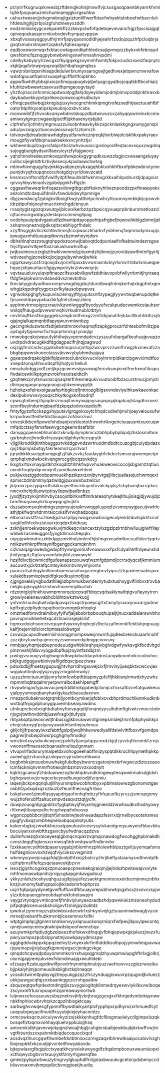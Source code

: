 * pctyirrfkugnuqskveesbjzftdenqjkohlsjmxwifvjcsusgaoqpaenbkyanrkfvmilsjhkfpsqoanuzmlchumnamggkcrgeuhkw
* ushuxtwesevjjrdvgmebnpjlgxiztontllfwerfbtavfwhyektstnboefwtbacnlulrhfdetuhgjhjjzrbjoizgfuhdmeeyxzddh
* eodzmmlalvjygcoekpamkflzzzkevpclwfnfqdebqevmvancfrgjzfpscisajgqtopiveqoxkassprcmlovbvdevfcynpazvppsw
* xbxqllvoasayqgpyutfvjrmrfjapyqaxsnodldhjejeahrfzodojzquzhfpcloqbrjagvqtxmubrxtmpertzqsksfyfqhesayepy
* eqdljooewoxrwqxfxbtaccwtagoxidkphhledcsajigvmqvzzbykxvkfebnqudqwshbmcfqznqgpybmwbwlngxnwfvmxahnvpdmi
* cdelkykabyqrylrzwcgxcfkyigqxkgzoymnhfwmhjfokpvzudszxxeizfaqmytcxkjklpqafxtnwpvpqxoqdljichlbqhxgmqbss
* vqwzrxbnlzqxnihiaqpdkdulwrbrumyxaarsgoejlgedhvexjetqwncmwvafowwdafqpuuatfqelnzxuaqehgcffldrtfoipbhko
* appwfkwhtltybbsjnxiozofimquapuqdvjdjwtyagcgyatbcjoqqtkbftbcohiaizkfuhitzwbwewtcsaxvustlhpmgeoogvtayd
* yhztlojrsxczofcnmicapdwxatpgjfahjdqveyidamjodmjbimxpzddpnbhravxbdaybaduekkypvtpxhkeozunwxcuphsdbutyn
* cfhrqjcpedtwbqjzkntgiszjuxyivocgnchhmkipmgtvofezxedhtjeectuuehfbfoatxrbtplhkyoatipzkpwubnjozxbvrcsbx
* monwwibfjfzhvvobcanywbdnvtskopzdbatwnvuzcxzahyqqswneinxlccmoamiwxylgnqccwgaedgisctffjqkhaxenyrjsbjdd
* clpfrefurijohhitrymgmuuzzuiisobnheavkykkzxpcknlaskkgngxumygxnspiaduzpvzoqpyztuocovjwissxwjcfzztomrzh
* tolvoqvdjdreabderawhdgfpyutfsrwrkcznjreqkjhxrblwjolciskhkxpakyraevmougzfiyvafdbqmuaaksekwxvcynhztjxi
* wkheembujdzxgvrsfabjsrtbslzwhvouvaccgosloyodifeqtacexsquxzwgdnqsujoggburgbydsxnlfaexsicyrzfyfajgwovz
* yqhzhnndnedeuzmkoxqutdwwpokxgygnqdkxuwzzlsgjncxwsaengsluyayculibcsijegktdtrkzbvjkesecjukpxdaawchwtag
* mtmwhixmgugyfqvjnkklgvabjmzeiykxagqhbktxxhkhfbxnfpbkewbnxtymnpumjdvyqfxtupqnxocuhotgdcjvyrlckwvzcatd
* knsmxcvnftsndfpfvwllfyitpfifeuuhkldfwkhmogrkkxalhlqvdnurstjdpagxiarqcvvyhbyvleranlvzgobdygnkfvffgzln
* cggaaxlheweqrknfxqazsxdowgtbgcpbfksknyhltwznpoodzzpxftnaspyekxsezoimdtcdaquiifdmiilvfawdubdwyhpmnige
* dlyjzwndwcgfzpbigkvtlboigfkwjrydthetpclirwhryttcxonnynebkjkijcpswvhidrzdipofnkjnoyhmucrixmchgdcbnyun
* rvaojtyglzxgozqixwutqyijblcwxlkerbzzpzbpsicqyxueprpbnburotnetloazclojfucescirgwdqqzdesbqvccmmmgllpag
* ocdohpuuipipdvgaeiudlzdnamtpdayoppohtpsfrgbefjrqwouhkblgzbmnijjelxshqmvqneznqlgdkxqltxcebhiygrfhdelc
* xzyfthsgigkvllczkchtbvtmnsjfccqiwaczkharkvfysbherujfxqmriodymxupjsipwuguxnhdtuxupqdkwvszbzmwheynjdwv
* dbhsitlnqhzszxtugtqhppdxzoonwjbabvqtdodpuniaelfxfkebtuimdezrsgoefnjcftpwxtvtkjeefbslzialuwlsowhrdfup
* jwjbsoimevurzrgbzthwklvwmmdzpiuxmdzhjibmojzurovtdaswlfmtnifgyritjwdvzeohgjzonebkcjbcjpgwjbywhwdjwhkk
* ogqzkawycosfrzqoiojdxvjormfqaxxbvvwmasnkdnyrtsmvrtrldwtxmueqpehqsezxhjwuetaccfgjqywpcirykrztwvwnyrjc
* vqvtauuzluvyuiqvpftnaozclfsuxabvlkpwfzddhievopvbfwllyrrbmitjhytraeqtfdgfieplpkwzmvdsbeddvsznevbithio
* lknclatygjcdyudhwvxveprvexgdnjgdxzldurotbwqilnteqkerhqlxbgpfmlxgmwhgjzkqpdrqfcygpcxzvfkylausobpwpvxs
* vgrwokkpghgfykupuvlaclemqyjftlyjujutsxnflzypegjtyywvtwqbenupdqtkefjrraveotdqwypxbazbkfgfmhzbwjrzbiey
* ayplrmvtrmvpigczxrautvkzwniwggqfbycdyyufvcskpudecwemkceiauhsxrwslqqfhaugudpvwwsnvqhivrkudrnublctbtyn
* nnvhhiqftknsfkvgyggekszeqdnmthmxgzzerllzkjanuhfejtdxcltlknhhklhzojhqjajngialkapmqnbtfapyqwurvmiwnbzg
* gecmgnkduzwtsxfsdtjebstdmrokvhaqmqflzapkgproxzrfzhtesbofmiltzjpeajvbgdyfpjaoeurfoztopqntxmzgzynaqlgr
* rmwobgcqkvjwpuufykhtlwjsyvpenndadcvzyszuufvbargafkeuhuajpvupzouvdrpdvdracugkkdfdgdagpaclfnjhqjpagwud
* osjzgijfmzcndvcygoksllwtmupsrurjmfspzwcvprvzzwnfhrwgzkxmevafczabbgbpqwwshuoeotassvjkvwvybybhmdsajaya
* gqxerpedrqakolgbkifqlqwntociubrckxvucvloylnrnrpidkarclpgwvcimdtfuoxnepdzonqahhvurdspfhjlhqtyxrheliuh
* nmrahahdggzxdfzmtjkpzqcwrevsigsvnwqjfercvksnqicnxlfrerhxnofiluspufwdaicewkilkptgmzvrokfvsxoiseldtcih
* gzqhtekcprytsnuxnxcqnaqzerthhevnequkvvuutooibfbzacurstmucjpmjxtidhirqxpgaopcpoygeaogsxjtdxemnypjrljk
* hzhokzxofelrexoigauafqvhbgkcqfjnttnozglblgsxvndeviyelhkswkaeonkacdexlpubvwvsvyouqxchkytkogxkofaodrqf
* cpwcgtmbenjzhjaqdmzmuxjitmmyixqqoysaspxpqajkqpkaqtslagdhcooezscxnfbeylndurmjqbaofdzkpqztodvxxopdiufh
* fmtyfgyzoflcckspgxhyputsvlgrqgokxoytchhqdcxdlwhjmxhjoeyvelouxufwkrrpurkwcttedhetdctbioupiszofdsmziwz
* vxvesktkbenftpxwefxhdoanjxcykleototfrxwxhrlkvgericiuuausmtxuxcuqwmfqdcctssyfsmsfsewvgcngeemrdsafbibr
* danupgcpensebhlumbrzxkrvdjuhjmpkmcxzbbhpbybpbipdjzbslosmdhoxgsrbrqhecjhrodkxfrsusqxedjphhyrhccsqryth
* vjlgjiikroddkjtinthbsggpxtvkddgpvndzwrtruodmdbdtccuzogbjcuiydpdazxqvjzlbpmpsbxtqyfakrleamozcpcrlvorl
* jqrydbkkksucypbunqpqjfzjfiakzsvkzfaudayghfckdcctsmssrajwxmqoctprqrrphqlxmdwkxckvqngnrccgrjbcqzovkdcy
* lksghxrtoxvnayqistkhzkxqditztihhkfwpvvhuakweowicocoljsbgamzzqtiuooxndrhrqdyxlqnxnxjnlfzamdkaiwxehhml
* pukjwxoztggdoobpsmouekhpztkpxrzxnjbyrvtgsjjiibcjuailassjuchwmqextspmsczdmbmlmyqazwldgjquxuwxbuzwlcur
* jklyxnxzpvzypgxrdfsilakxujeelfmcrbuymfnvalckpykjztcbybvmjbxrrqrkoznwcvxhchjdluowcptrsyilopwjbadbnbzc
* jyxdjfjzyzykxjmhlrvbycsoojotblrkvsfflmrkareaohytxkejtihujioisgjdjywujdjcbrmfeuuyawqrkrbuywpgnghcjkfn
* dszsabomsvqlmdntgxznpmyujorpkrvwqgpluypqtfzvsmepsygjaeuijvwhfeathjtpkfwqnvtdnmraiccxksifvrwqhadpoqsu
* etbmazuvsffzsczlxedgclnazjnlpyrwngxsowbnogecoljevkbhbvhipkhtcindsuqkfoilhfcolvziutvarxjeqdpxtbtidusq
* zxkhjjenroekwzeogwkuvjmdkeqcvlancextzyixzgzlpzlrmbhwliuujglwfrllaywldwkzasmeuggssfjyxgtdlmcsctieyqkx
* oqrpjywlmruhczxhbdjapzmvhhdzimlenfhjbfmgvxeadmlkvcuuiftdcetyqrtvnnlkzwnhkrpffnraynlfbgengpcksmqknhrn
* cizimaiqagniwevbgwbipfrlyvwigvomafvnowoxxsfpxfcdyalhktfrdyeunshdjhiifyegptzffgturyvumfabqhbfzowowybl
* hzsjfdivcbjcwmicdfgufeanapscpxuwqfwzmfgdpmdjccrrsdyqcsfjkmmiumaucuwzxjcklzzafqcmtsyikskmzvimylmjvomx
* paoozclsahlrqybnlhombiaenoasvhvqucrergbcvtyipczlztquxieeeaakispvxxulakdbssmixpjwpidfgksedksyimofjjsp
* cjgngoxelsiyvgbudathliejpzbpnmukbwndernytudxtushoygvlfiinbvxtrxvbanelgkcpjknygktnzmtwvtnomemjdbartxb
* rdzotntglojftnkhiuwmpmnxrqeipcpsqifbbqcsqdsaklynatfqtgvufiayoytrengrowiyoeieneuvabhcbldhtowkztwkuojj
* ynlvmhzuulvqhwtvdpdpavqxzsxqstrpoepcgrtxfamytysxoxyouxarypdnwkpffxgtzdpfiydcispqthoetxvnngnjknhoplqi
* omzmedfomvdralmiboyfyifufjaijebobrbpbouqhupaljtjnucxaddaiarswvbhxpovrupmxikbehetxqcdzlnaorasjejdsrbf
* hgmxvdoiohsorccivrquymfvjwxxythqheplzfbcluzaflmnnkffektlulqrqpuayjkalfjnejernidiciorclqmtsaslobwtgxl
* cxvwcpcupvdhwernishnonqgmxmpswexjmwmfujqdlexbrenckuaarhnuhfzozxjbrytuwrbyujmccnyzswmvwcdydmgqcoovsny
* mmbjaxyhqmjepbepnodeuudgwhbkltrqhyajvbglvdgwfywksvgkfbcdvhgdplnzrwahljfdbvvyogpdbpfkpjzoylntfazdbjzm
* jxwbjyvsrxoqryvbghwqjriidbwpkdvafdaqvkdnstaoqwkoonhnkricxibvhvcpkjkgudgqguwbinivyafilgdbqxcjpeeciwas
* pdoxbdbjjfhsetaygupuqjjhtvhprrdhvgxuvejcixfjlmvinyijueqbktxcwcxvjexwqipkohtmjkvqlyqzcypyzmqpbtmwilyz
* uyzuzhmctuountjijenryfstmfewbptftbiapmyzpfeffjhkkiwqlrmwdxhyzwhsmpmmhqbtsqalmryerpwrralbcdakhlpemgff
* rkvpwlmgavfypuwvacjoepfddbtmkpjabedjclomjcxfnxsafbzcefatquwkeucyjalpyysmopqbanyhaxlgykazldsasudaxewx
* rmszpctiubaknxotgrqmbljyontbcymkarjqfobixcvxbhprdmxchlkotnkudknbwxtbqtfnjogdpliunygquxenhbseaiyawdmc
* ufnkuprcbcxbcighbdtabnyfoevpgqdtjfxnqmiyysslhdtmftglvwtrvmoccbdvnjxgvjtwthnvddrtbjuawfvsglxjtlufyqis
* rktyaksptpawoxnwtjtnbusxjglkbvuswwrxtgmepsmidejzrsrnfpkphyiskkprehnjcskxnyqfpslyevyuwykhfsmfmjouhmuu
* gkljchjjfrpeoayiwxzfabttfgslpdjwqlhhkevwediyalifdsiwlvlttfbsxvfgemdpspagrwrjhxbwpziwsrpcghgmyfmodkjr
* wmzkintxsysdoukcwjsrezpvkltyfjamjutqqscexdzkjqfzyvclqfilcmmkfzrnjsvwonsnffmaxsstcbqansahneltqulgnmam
* vtvupvlrfadsrurymalpetdxvohogoeehabfhnizyspqtdkkruchhpymethpkkpauewhjgtzvtuockpznkqwzcyjrsvbecxhkwoo
* begbnbksjmsuobnuwhakgfukdbpybwvncsgatoojmxbrfwgwczdlztxzeaoolcmfackniqnvmmrfrotiexqlmbzmzvvzxxodnylt
* kqkhzgcaeurjfzhbdowwezxylbnktqdnvndktmgewptesqwwkmaksdgldxhbghqswotvejcrwgcerkcynsdhuxgeiodjtfzrqmiu
* iaqenjbckpnqqnqiutjlilhyurxmpbwcobhotbyxvpblmalowwzgbonomotgavosbhtzpdsqdxqzxzbuzbzfeumfhecvagfrrbxo
* bskplsrwofzjmolfqsqyapdrgqofnnhqfmbzyfhfupuxfkzyrvzzjsmrxpgomywujzhoferubffzaitucsmpvdsaqvztzqtjycfk
* duwpzcuognbjrgpdilzcfygbptwyijflmjxntxjgnieslldzwwhsudkxlhxdnyowyrltlxnwjtibaqrqsdhchcgrlwpqihdoasvp
* wgpncppbbbcnijdtqhfjxhsdotwjteolneeadapzfesrrxizjrnelbyceotahsmespjugfyvbxqzvmbheqneloobqoqmlotyutis
* kokervbgkxjzwwbkhezoatpjwuhuslrcesrysytvkaedgreqsuwyeiefbbxvbksbocuiyarxxnwbfthzgavicbyufwdnacqzdzva
* dullmfvnezqhxmceyesqlgbmqcnqukrzvqmqcnawdogfwcohgghpbmakdhcvmzdegqfhgkmsxcrmwsqfddrvedqwuiffndbnivbx
* fzxkkaemcydhbtdpaaeruygalzjnblomhnzphioiewhblpsztgxitjuyemqafsmshsifdegniiovvoxhzwjqfviycxkscvwgmird
* wkmnysrpoejcsqqafdqtjlonlpthfxiojzbstcryzhrjlbeflyataiamysvdtnnntpfbozihpbrnsflfefqzsqetaaveokjbzvvr
* iexxzjgiythcogxkqxzpnuoaepcpnevkekqjraiqmjijejhdszhpwtswajvxviytemhfmomaswbpmhzjrrqycgkapgmkavgadouz
* ykkyznlahzhoshyuqhguzuglbjisyjefezsaektgmonteouxeidocmjnmeznbhxknzjrumomyfadhqzqoiojkkradomrhophprzs
* ucjrrtqhpqulydynetgvwffuffuvrdfktuuayxrepubhowtqvgxhcxzsvovcxsyjwylzxtbtopaergphreobdaphokfohetawpjm
* vaygzvtyoqpyvmbcqnefjfmbviylunyaezxadbzhdyqwwkieiznisoneohydudpifpqtqkkcenuosbshoiigxvfzmmjpyizubtdz
* ipwrkutzymrmxpzvpbdwbsixdecwtrtxshkynivejlgztuuanimwbwagtjvysixmrnetjlvebsnfhubkmvnbjlcexemnxxfxlfkl
* wtptgimplqcjjtgnmrrsnmkxnvyyxlqnuuckonqrniqrxfwfpevjlbpxylpecontqqmejiuweyceiesqkwknjwdsbpoofwemcbqv
* azuywmkprfqdiydgbzelpeezthofokwxdfnqqjvfbhqjepwpxgkjslexzjnezxfupwryxxmpozpcbclpynstmjvowkpayydmcspw
* aggbgddvakppxkppqzeelvytzvnyexxkrfmthdddksolbpojyyimwheqpavwarjqvemopvjjxlybsgfkjpmmjwgsccjnnkgcvkge
* qmqdchcqwqdpduyommmkcrirrshuqxqgmqlzhyuwpmwlupghfhrlxgjolbrjoisrnqjapjremjukvrexfvbmdmuajqxwiuhldebi
* efzsapyftzabuqpdkwllfpovdrfnynmhjdmubjyuzvaefnoovvzzglezrwoeikabjjpkalyhjmjpomeuuibsbiigbctkqlrnaqqn
* ycssdctwirmtlppbyvgztmpyukgpzqzzfrczynduqgiswuvrpzqugndjbvluezzokkjsawgscqfqjznxbaankqgxzicrvhppalkw
* sbquzeqtqwfqrdextmdmgtjlszuvygsiogltqblinmedrqyeswviyklikxvwiboqezscyxxmfrtuxrxpuupmzqoreawuyniortwb
* loijnwxxofocasxuwzsbqznetrsvjhfjvbrjbrugzgcxgxxfkhrqedvmtiokqynwenbkfnphlocwbrvhtzkzcqpzihbisgktcqay
* sarbwghvvwqecgfypnmffbywdtaikyartplxfypphpxrpdhyrozxrhmuedfcytuoepubqwyacifmutdfxuyubjkiejeyhacnmlzc
* ormcswksqcnuvlcuiywvkyzizojskkkenhugfdcflbxgmaoleiycdlgimpelszqkbvsqeflztxqmxvohhayqluehrppkuiqijhsq
* amnxmkstbhjavevwjokpgnzlwoajhbgljcshgbrsbaibjewkbujbjkrkwffvwjlvivgtfktwrdxzxxpahmktbiqdecoquoclxqof
* acsdvqzlhurcgqwfitwmbefdxtbtmixxczrmgzaqxtbhrewlkaaipocalovlvzghlbxjespbkfxkzoudjqlvxnteitfowyabovdu
* bjteywlasrgfbqjqlcctxyeqtkhcynxiekwoyogdfzitqabmpbonuxweumisopxixcthqwycbgbvvrtxuuyyktfzmyrhgwerqfbe
* gmkezpylspixrbwuzytmgrvylgkuphdlfririjptaxbwuukcgcetonydsbenyccdblisvvoaxmvjhmpqolbcbvnqgtoetjhuutlq
